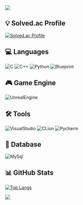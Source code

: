 <img src="https://capsule-render.vercel.app/api?type=waving&color=E5B279&height=170&section=header&text=HyeonLang's%20Github&fontColor=FFFAF0&fontSize=40&fontAlignY=30" />


## 💡 Solved.ac Profile
[![Solved.ac Profile](http://mazassumnida.wtf/api/v2/generate_badge?boj=kjkj56567)](https://solved.ac/kjkj56567/)


## 💻 Languages
![C](https://img.shields.io/badge/C-00599C?style=for-the-badge&logo=c&logoColor=white)
![C++](https://img.shields.io/badge/C%2B%2B-00599C?style=for-the-badge&logo=c%2B%2B&logoColor=white)
![Python](https://img.shields.io/badge/Python-14354C?style=for-the-badge&logo=python&logoColor=white)
![Blueprint](https://img.shields.io/badge/blueprint-%23137CBD.svg?&style=for-the-badge&logo=blueprint&logoColor=white)


## 🎮 Game Engine
![UnrealEngine](https://img.shields.io/badge/unrealengine-%23313131.svg?style=for-the-badge&logo=unrealengine&logoColor=white)



## 🛠 Tools
![VisualStudio](https://img.shields.io/badge/Visual_Studio-5C2D91?style=for-the-badge&logo=visual%20studio&logoColor=white)
![CLion](https://img.shields.io/badge/CLion-000000?style=for-the-badge&logo=clion&logoColor=white)
![Pycharm](https://img.shields.io/badge/PyCharm-000000.svg?&style=for-the-badge&logo=PyCharm&logoColor=white)



## 📂 Database
![MySql](https://img.shields.io/badge/MySQL-00000F?style=for-the-badge&logo=mysql&logoColor=white)



## 📊 GitHub Stats
[![Top Langs](https://github-readme-stats.vercel.app/api/top-langs/?username=HyeonLang)](https://github.com/anuraghazra/github-readme-stats)


<img src="https://capsule-render.vercel.app/api?type=waving&color=E5B279&height=140&section=footer" />
